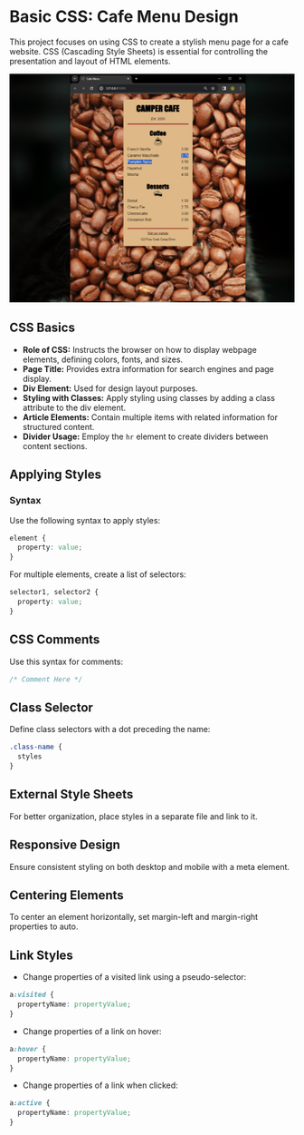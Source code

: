 # Basic CSS: Cafe Menu Design

This project focuses on using CSS to create a stylish menu page for a cafe website. CSS (Cascading Style Sheets) is essential for controlling the presentation and layout of HTML elements.

![Cafe Menu](Cafe-Menu-Design.png)

## CSS Basics

- **Role of CSS:** Instructs the browser on how to display webpage elements, defining colors, fonts, and sizes.
- **Page Title:** Provides extra information for search engines and page display.
- **Div Element:** Used for design layout purposes.
- **Styling with Classes:** Apply styling using classes by adding a class attribute to the div element.
- **Article Elements:** Contain multiple items with related information for structured content.
- **Divider Usage:** Employ the `hr` element to create dividers between content sections.

## Applying Styles

### Syntax

Use the following syntax to apply styles:

```css
element {
  property: value;
}
```

For multiple elements, create a list of selectors:

```css
selector1, selector2 {
  property: value;
}
```

## CSS Comments
Use this syntax for comments:

```css
/* Comment Here */
```

## Class Selector

Define class selectors with a dot preceding the name:

```css
.class-name {
  styles
}
```

## External Style Sheets

For better organization, place styles in a separate file and link to it.

## Responsive Design
Ensure consistent styling on both desktop and mobile with a meta element.

## Centering Elements
To center an element horizontally, set margin-left and margin-right properties to auto.

## Link Styles
- Change properties of a visited link using a pseudo-selector:

```css
a:visited {
  propertyName: propertyValue;
}
```
- Change properties of a link on hover: 

```css
a:hover {
  propertyName: propertyValue;
}
```
- Change properties of a link when clicked:

```css
a:active {
  propertyName: propertyValue;
}
```